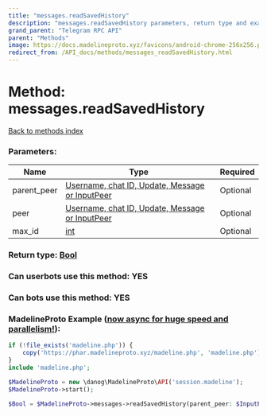 ```yaml
---
title: "messages.readSavedHistory"
description: "messages.readSavedHistory parameters, return type and example"
grand_parent: "Telegram RPC API"
parent: "Methods"
image: https://docs.madelineproto.xyz/favicons/android-chrome-256x256.png
redirect_from: /API_docs/methods/messages_readSavedHistory.html
---
```

# Method: messages.readSavedHistory
[Back to methods index](index.html)



### Parameters:

| Name     |    Type       | Required |
|----------|---------------|----------|
|parent\_peer|[Username, chat ID, Update, Message or InputPeer](/API_docs/types/InputPeer.html) | Optional|
|peer|[Username, chat ID, Update, Message or InputPeer](/API_docs/types/InputPeer.html) | Optional|
|max\_id|[int](/API_docs/types/int.html) | Optional|


### Return type: [Bool](/API_docs/types/Bool.html)

### Can userbots use this method: **YES**

### Can bots use this method: **YES**


### MadelineProto Example ([now async for huge speed and parallelism!](https://docs.madelineproto.xyz/docs/ASYNC.html)):


```php
if (!file_exists('madeline.php')) {
    copy('https://phar.madelineproto.xyz/madeline.php', 'madeline.php');
}
include 'madeline.php';

$MadelineProto = new \danog\MadelineProto\API('session.madeline');
$MadelineProto->start();

$Bool = $MadelineProto->messages->readSavedHistory(parent_peer: $InputPeer, peer: $InputPeer, max_id: $int, );
```

